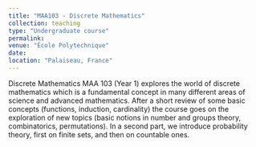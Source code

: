```yaml
---
title: "MAA103 - Discrete Mathematics"
collection: teaching
type: "Undergraduate course"
permalink: 
venue: "École Polytechnique"
date: 
location: "Palaiseau, France"
---
```


Discrete Mathematics MAA 103 (Year 1) explores the world of discrete mathematics which is a fundamental concept in many different areas of science and advanced mathematics. After a short review of some basic concepts (functions, induction, cardinality) the course goes on the exploration of new topics (basic notions in number and groups theory, combinatorics, permutations). In a second part, we introduce probability theory, first on finite sets, and then on countable ones.  